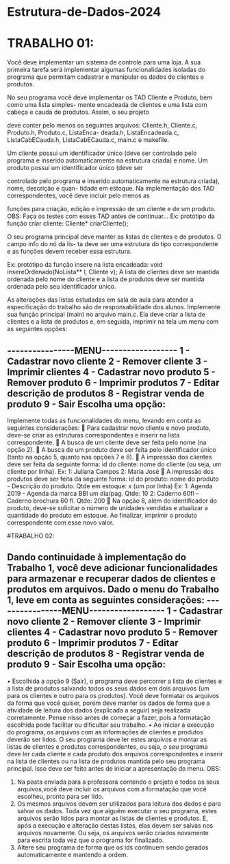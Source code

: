 # Estrutura-de-Dados-2024


# TRABALHO 01:

Você deve implementar um sistema de controle para uma loja. A sua primeira tarefa será
implementar algumas funcionalidades isoladas do programa que permitam cadastrar e manipular os
dados de clientes e produtos.

No seu programa você deve implementar os TAD Cliente e Produto, bem como uma lista simples-
mente encadeada de clientes e uma lista com cabeça e cauda de produtos. Assim, o seu projeto

deve conter pelo menos os seguintes arquivos: Cliente.h, Cliente.c, Produto.h, Produto.c, ListaEnca-
deada.h, ListaEncadeada.c, ListaCabECauda.h, ListaCabECauda.c, main.c e makefile.

Um cliente possui um identificador único (deve ser controlado pelo programa e inserido
automaticamente na estrutura criada) e nome. Um produto possui um identificador único (deve ser

controlado pelo programa e inserido automaticamente na estrutura criada), nome, descrição e quan-
tidade em estoque. Na implementação dos TAD correspondentes, você deve incluir pelo menos as

funções para criação, edição e impressão de um cliente e de um produto.
OBS: Faça os testes com esses TAD antes de continuar...
Ex: protótipo da função criar cliente: Cliente* criarCliente();

O seu programa principal deve manter as listas de clientes e de produtos. O campo info do nó da lis-
ta deve ser uma estrutura do tipo correspondente e as funções devem receber essa estrutura.

Ex: protótipo da função insere na lista encadeada: void insereOrdenado(NoLista** l, Cliente v);
A lista de clientes deve ser mantida ordenada pelo nome do cliente e a lista de produtos deve ser
mantida ordenada pelo seu identificador único.

As alterações das listas estudadas em sala de aula para atender a especificação do trabalho são de
responsabilidade dos alunos.
Implemente sua função principal (main) no arquivo main.c. Ela deve criar a lista de clientes e a lista
de produtos e, em seguida, imprimir na tela um menu com as seguintes opções:

----------------MENU------------------
1 - Cadastrar novo cliente
2 - Remover cliente
3 - Imprimir clientes
4 - Cadastrar novo produto
5 - Remover produto
6 - Imprimir produtos
7 - Editar descrição de produtos
8 - Registrar venda de produto
9 - Sair
Escolha uma opção:
-------------------------------------------
Implemente todas as funcionalidades do menu, levando em conta as seguintes considerações:
 Para cadastrar novo cliente e novo produto, deve-se criar as estruturas correspondentes e inserir
na lista correspondente.
 A busca de um cliente deve ser feita pelo nome (na opção 2).
 A busca de um produto deve ser feita pelo identificador único (tanto na opção 5, quanto nas
opções 7 e 8).
 A impressão dos clientes deve ser feita da seguinte forma: id do cliente: nome do cliente (ou
seja, um cliente por linha).
Ex: 1: Juliana Campos
2: Maria José
 A impressão dos produtos deve ser feita da seguinte forma: id do produto: nome do produto -
Descrição do produto. Qtde em estoque: x (um por linha)
Ex: 1: Agenda 2019 - Agenda da marca BBI um dia/pag. Qtde: 10
2: Caderno 60fl – Caderno brochura 60 fl. Qtde: 200
 Na opção 8, além do identificador do produto, deve-se solicitar o número de unidades vendidas
e atualizar a quantidade do produto em estoque. Ao finalizar, imprimir o produto correspondente
com esse novo valor.




#TRABALHO 02:


Dando continuidade à implementação do Trabalho 1, você deve adicionar funcionalidades para
armazenar e recuperar dados de clientes e produtos em arquivos.
Dado o menu do Trabalho 1, leve em conta as seguintes considerações:
----------------MENU------------------
1 - Cadastrar novo cliente
2 - Remover cliente
3 - Imprimir clientes
4 - Cadastrar novo produto
5 - Remover produto
6 - Imprimir produtos
7 - Editar descrição de produtos
8 - Registrar venda de produto
9 - Sair
Escolha uma opção:
-------------------------------------------
• Escolhida a opção 9 (Sair), o programa deve percorrer a lista de clientes e a lista de produtos
salvando todos os seus dados em dois arquivos (um para os clientes e outro para os produtos). Você
deve formatar os arquivos da forma que você quiser, porém deve manter os dados de forma que a
atividade de leitura dos dados (explicada a seguir) seja realizada corretamente. Pense nisso antes de
começar a fazer, pois a formatação escolhida pode facilitar ou dificultar seu trabalho.
• Ao iniciar a execução do programa, os arquivos com as informações de clientes e produtos
deverão ser lidos. O seu programa deve ler estes arquivos e montar as listas de clientes e
produtos correspondentes, ou seja, o seu programa deve ler cada cliente e cada produto dos
arquivos correspondentes e inserir na lista de clientes ou na lista de produtos mantida pelo seu
programa principal. Isso deve ser feito antes de iniciar a apresentação do menu.
OBS:

1. Na pasta enviada para a professora contendo o projeto e todos os seus arquivos,você deve incluir
os arquivos com a formatação que você escolheu, pronto para ser lido.
2. Os mesmos arquivos devem ser utilizados para leitura dos dados e para salvar os dados. Toda vez
que alguém executar o seu programa, estes arquivos serão lidos para montar as listas de clientes e
produtos. E, após a execução e alteração destas listas, elas devem ser salvas nos arquivos
novamente. Ou seja, os arquivos serão criados novamente para escrita toda vez que o programa for
finalizado.
3. Altere seu programa de forma que os ids continuem sendo gerados automaticamente e mantendo
a ordem.
